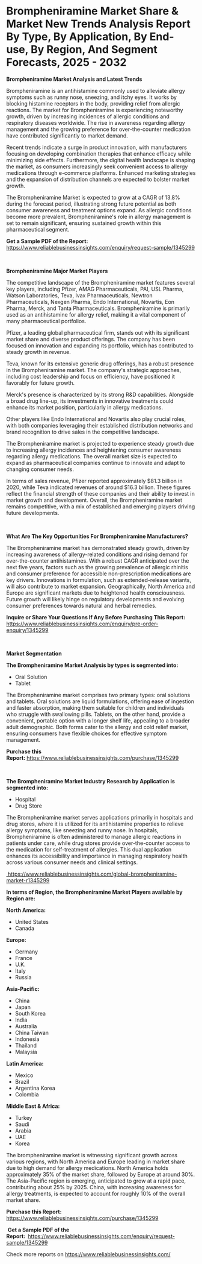 <p><h1>Brompheniramine Market Share & Market New Trends Analysis Report By Type, By Application, By End-use, By Region, And Segment Forecasts, 2025 - 2032</h1></p><p><strong>Brompheniramine Market Analysis and Latest Trends</strong></p>
<p><p>Brompheniramine is an antihistamine commonly used to alleviate allergy symptoms such as runny nose, sneezing, and itchy eyes. It works by blocking histamine receptors in the body, providing relief from allergic reactions. The market for Brompheniramine is experiencing noteworthy growth, driven by increasing incidences of allergic conditions and respiratory diseases worldwide. The rise in awareness regarding allergy management and the growing preference for over-the-counter medication have contributed significantly to market demand.</p><p>Recent trends indicate a surge in product innovation, with manufacturers focusing on developing combination therapies that enhance efficacy while minimizing side effects. Furthermore, the digital health landscape is shaping the market, as consumers increasingly seek convenient access to allergy medications through e-commerce platforms. Enhanced marketing strategies and the expansion of distribution channels are expected to bolster market growth.</p><p>The Brompheniramine Market is expected to grow at a CAGR of 13.8% during the forecast period, illustrating strong future potential as both consumer awareness and treatment options expand. As allergic conditions become more prevalent, Brompheniramine's role in allergy management is set to remain significant, ensuring sustained growth within this pharmaceutical segment.</p></p>
<p><strong>Get a Sample PDF of the Report:&nbsp;</strong> <a href="https://www.reliablebusinessinsights.com/enquiry/request-sample/1345299?utm_campaign=2290&utm_medium=2&utm_source=Github&utm_content=ia&utm_term=08032025&utm_id=brompheniramine">https://www.reliablebusinessinsights.com/enquiry/request-sample/1345299</a></p>
<p>&nbsp;</p>
<p><strong>Brompheniramine Major Market Players</strong></p>
<p><p>The competitive landscape of the Brompheniramine market features several key players, including Pfizer, AMAG Pharmaceuticals, PAI, USL Pharma, Watson Laboratories, Teva, Ivax Pharmaceuticals, Newtron Pharmaceuticals, Nexgen Pharma, Endo International, Novartis, Eon Pharma, Merck, and Tanta Pharmaceuticals. Brompheniramine is primarily used as an antihistamine for allergy relief, making it a vital component of many pharmaceutical portfolios.</p><p>Pfizer, a leading global pharmaceutical firm, stands out with its significant market share and diverse product offerings. The company has been focused on innovation and expanding its portfolio, which has contributed to steady growth in revenue.</p><p>Teva, known for its extensive generic drug offerings, has a robust presence in the Brompheniramine market. The company's strategic approaches, including cost leadership and focus on efficiency, have positioned it favorably for future growth.</p><p>Merck's presence is characterized by its strong R&D capabilities. Alongside a broad drug line-up, its investments in innovative treatments could enhance its market position, particularly in allergy medications.</p><p>Other players like Endo International and Novartis also play crucial roles, with both companies leveraging their established distribution networks and brand recognition to drive sales in the competitive landscape.</p><p>The Brompheniramine market is projected to experience steady growth due to increasing allergy incidences and heightening consumer awareness regarding allergy medications. The overall market size is expected to expand as pharmaceutical companies continue to innovate and adapt to changing consumer needs.</p><p>In terms of sales revenue, Pfizer reported approximately $81.3 billion in 2020, while Teva indicated revenues of around $16.3 billion. These figures reflect the financial strength of these companies and their ability to invest in market growth and development. Overall, the Brompheniramine market remains competitive, with a mix of established and emerging players driving future developments.</p></p>
<p>&nbsp;</p>
<p><strong>What Are The Key Opportunities For Brompheniramine Manufacturers?</strong></p>
<p><p>The Brompheniramine market has demonstrated steady growth, driven by increasing awareness of allergy-related conditions and rising demand for over-the-counter antihistamines. With a robust CAGR anticipated over the next five years, factors such as the growing prevalence of allergic rhinitis and consumer preference for accessible non-prescription medications are key drivers. Innovations in formulation, such as extended-release variants, will also contribute to market expansion. Geographically, North America and Europe are significant markets due to heightened health consciousness. Future growth will likely hinge on regulatory developments and evolving consumer preferences towards natural and herbal remedies.</p></p>
<p><strong>Inquire or Share Your Questions If Any Before Purchasing This Report:</strong> <a href="https://www.reliablebusinessinsights.com/enquiry/pre-order-enquiry/1345299?utm_campaign=2290&utm_medium=2&utm_source=Github&utm_content=ia&utm_term=08032025&utm_id=brompheniramine">https://www.reliablebusinessinsights.com/enquiry/pre-order-enquiry/1345299</a></p>
<p>&nbsp;</p>
<p><strong>Market Segmentation</strong></p>
<p><strong>The Brompheniramine Market Analysis by types is segmented into:</strong></p>
<p><ul><li>Oral Solution</li><li>Tablet</li></ul></p>
<p><p>The Brompheniramine market comprises two primary types: oral solutions and tablets. Oral solutions are liquid formulations, offering ease of ingestion and faster absorption, making them suitable for children and individuals who struggle with swallowing pills. Tablets, on the other hand, provide a convenient, portable option with a longer shelf life, appealing to a broader adult demographic. Both forms cater to the allergy and cold relief market, ensuring consumers have flexible choices for effective symptom management.</p></p>
<p><strong>Purchase this Report:&nbsp;</strong><a href="https://www.reliablebusinessinsights.com/purchase/1345299?utm_campaign=2290&utm_medium=2&utm_source=Github&utm_content=ia&utm_term=08032025&utm_id=brompheniramine">https://www.reliablebusinessinsights.com/purchase/1345299</a></p>
<p>&nbsp;</p>
<p><strong>The Brompheniramine Market Industry Research by Application is segmented into:</strong></p>
<p><ul><li>Hospital</li><li>Drug Store</li></ul></p>
<p><p>The Brompheniramine market serves applications primarily in hospitals and drug stores, where it is utilized for its antihistamine properties to relieve allergy symptoms, like sneezing and runny nose. In hospitals, Brompheniramine is often administered to manage allergic reactions in patients under care, while drug stores provide over-the-counter access to the medication for self-treatment of allergies. This dual application enhances its accessibility and importance in managing respiratory health across various consumer needs and clinical settings.</p></p>
<p><a href="https://www.reliablebusinessinsights.com/global-brompheniramine-market-r1345299?utm_campaign=2290&utm_medium=2&utm_source=Github&utm_content=ia&utm_term=08032025&utm_id=brompheniramine">&nbsp;https://www.reliablebusinessinsights.com/global-brompheniramine-market-r1345299</a></p>
<p><strong>In terms of Region, the Brompheniramine Market Players available by Region are:</strong></p>
<p>
    <p> <strong> North America: </strong>
        <ul>
            <li>United States</li>
            <li>Canada</li>
        </ul>
        </p> 
    <p> <strong> Europe: </strong>
        <ul>
            <li>Germany</li>
            <li>France</li>
            <li>U.K.</li>
            <li>Italy</li>
            <li>Russia</li>
        </ul>
        </p> 
    <p> <strong> Asia-Pacific: </strong>
        <ul>
            <li>China</li>
            <li>Japan</li>
            <li>South Korea</li>
            <li>India</li>
            <li>Australia</li>
            <li>China Taiwan</li>
            <li>Indonesia</li>
            <li>Thailand</li>
            <li>Malaysia</li>
        </ul>
        </p> 
    <p> <strong> Latin America: </strong>
        <ul>
            <li>Mexico</li>
            <li>Brazil</li>
            <li>Argentina Korea</li>
            <li>Colombia</li>
        </ul>
        </p> 
    <p> <strong> Middle East & Africa: </strong>
        <ul>
            <li>Turkey</li>
            <li>Saudi</li>
            <li>Arabia</li>
            <li>UAE</li>
            <li>Korea</li>
        </ul>
    </p>
    </p>
<p><p>The brompheniramine market is witnessing significant growth across various regions, with North America and Europe leading in market share due to high demand for allergy medications. North America holds approximately 35% of the market share, followed by Europe at around 30%. The Asia-Pacific region is emerging, anticipated to grow at a rapid pace, contributing about 25% by 2025. China, with increasing awareness for allergy treatments, is expected to account for roughly 10% of the overall market share.</p></p>
<p><strong>Purchase this Report: </strong><a href="https://www.reliablebusinessinsights.com/purchase/1345299?utm_campaign=2290&utm_medium=2&utm_source=Github&utm_content=ia&utm_term=08032025&utm_id=brompheniramine">https://www.reliablebusinessinsights.com/purchase/1345299</a></p>
<p>&nbsp;<strong>Get a Sample PDF of the Report:&nbsp;&nbsp;</strong><a href="https://www.reliablebusinessinsights.com/enquiry/request-sample/1345299?utm_campaign=2290&utm_medium=2&utm_source=Github&utm_content=ia&utm_term=08032025&utm_id=brompheniramine">https://www.reliablebusinessinsights.com/enquiry/request-sample/1345299</a></p>
<p><strong></strong></p>
<p>Check more reports on <a href="https://www.reliablebusinessinsights.com/?utm_campaign=2290&utm_medium=2&utm_source=Github&utm_content=ia&utm_term=08032025&utm_id=brompheniramine">https://www.reliablebusinessinsights.com/</a></p>